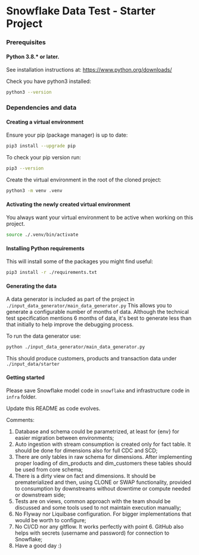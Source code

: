 # Snowflake Data Test - Starter Project

### Prerequisites

#### Python 3.8.* or later.

See installation instructions at: https://www.python.org/downloads/

Check you have python3 installed:

```bash
python3 --version
```

### Dependencies and data

#### Creating a virtual environment

Ensure your pip (package manager) is up to date:

```bash
pip3 install --upgrade pip
```

To check your pip version run:

```bash
pip3 --version
```

Create the virtual environment in the root of the cloned project:

```bash
python3 -m venv .venv
```

#### Activating the newly created virtual environment

You always want your virtual environment to be active when working on this project.

```bash
source ./.venv/bin/activate
```

#### Installing Python requirements

This will install some of the packages you might find useful:

```bash
pip3 install -r ./requirements.txt
```


#### Generating the data

A data generator is included as part of the project in `./input_data_generator/main_data_generator.py`
This allows you to generate a configurable number of months of data.
Although the technical test specification mentions 6 months of data, it's best to generate
less than that initially to help improve the debugging process.

To run the data generator use:

```bash
python ./input_data_generator/main_data_generator.py
```

This should produce customers, products and transaction data under `./input_data/starter`



#### Getting started

Please save Snowflake model code in `snowflake` and infrastructure code in `infra` folder.

Update this README as code evolves.


Comments:
1. Database and schema could be parametrized, at least for {env} for easier migration between environments;
2. Auto ingestion with stream consumption is created only for fact table. It should be done for dimensions also for full CDC and SCD;
3. There are only tables in raw schema for dimensions. After implementing proper loading of dim_products and dim_customers these tables should be used from core schema;
4. There is a dirty view on fact and dimensions. It should be prematerialized and then, using CLONE or SWAP functionality, provided to consumption by downstreams without downtime or compute needed or downstream side;
5. Tests are on views, common approach with the team should be discussed and some tools used to not maintain execution manually;
6. No Flyway nor Liquibase configuration. For bigger implementations that would be worth to configure;
7. No CI/CD nor any gitflow. It works perfectly with point 6. GitHub also helps with secrets (username and password) for connection to Snowflake;
8. Have a good day :) 